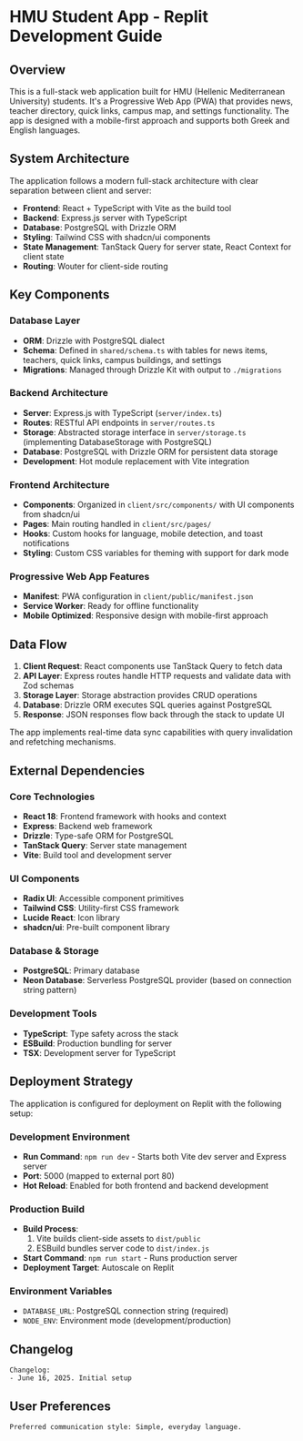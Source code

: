 # HMU Student App - Replit Development Guide

## Overview

This is a full-stack web application built for HMU (Hellenic Mediterranean University) students. It's a Progressive Web App (PWA) that provides news, teacher directory, quick links, campus map, and settings functionality. The app is designed with a mobile-first approach and supports both Greek and English languages.

## System Architecture

The application follows a modern full-stack architecture with clear separation between client and server:

- **Frontend**: React + TypeScript with Vite as the build tool
- **Backend**: Express.js server with TypeScript
- **Database**: PostgreSQL with Drizzle ORM
- **Styling**: Tailwind CSS with shadcn/ui components
- **State Management**: TanStack Query for server state, React Context for client state
- **Routing**: Wouter for client-side routing

## Key Components

### Database Layer
- **ORM**: Drizzle with PostgreSQL dialect
- **Schema**: Defined in `shared/schema.ts` with tables for news items, teachers, quick links, campus buildings, and settings
- **Migrations**: Managed through Drizzle Kit with output to `./migrations`

### Backend Architecture
- **Server**: Express.js with TypeScript (`server/index.ts`)
- **Routes**: RESTful API endpoints in `server/routes.ts`
- **Storage**: Abstracted storage interface in `server/storage.ts` (implementing DatabaseStorage with PostgreSQL)
- **Database**: PostgreSQL with Drizzle ORM for persistent data storage
- **Development**: Hot module replacement with Vite integration

### Frontend Architecture
- **Components**: Organized in `client/src/components/` with UI components from shadcn/ui
- **Pages**: Main routing handled in `client/src/pages/`
- **Hooks**: Custom hooks for language, mobile detection, and toast notifications
- **Styling**: Custom CSS variables for theming with support for dark mode

### Progressive Web App Features
- **Manifest**: PWA configuration in `client/public/manifest.json`
- **Service Worker**: Ready for offline functionality
- **Mobile Optimized**: Responsive design with mobile-first approach

## Data Flow

1. **Client Request**: React components use TanStack Query to fetch data
2. **API Layer**: Express routes handle HTTP requests and validate data with Zod schemas
3. **Storage Layer**: Storage abstraction provides CRUD operations
4. **Database**: Drizzle ORM executes SQL queries against PostgreSQL
5. **Response**: JSON responses flow back through the stack to update UI

The app implements real-time data sync capabilities with query invalidation and refetching mechanisms.

## External Dependencies

### Core Technologies
- **React 18**: Frontend framework with hooks and context
- **Express**: Backend web framework
- **Drizzle**: Type-safe ORM for PostgreSQL
- **TanStack Query**: Server state management
- **Vite**: Build tool and development server

### UI Components
- **Radix UI**: Accessible component primitives
- **Tailwind CSS**: Utility-first CSS framework
- **Lucide React**: Icon library
- **shadcn/ui**: Pre-built component library

### Database & Storage
- **PostgreSQL**: Primary database
- **Neon Database**: Serverless PostgreSQL provider (based on connection string pattern)

### Development Tools
- **TypeScript**: Type safety across the stack
- **ESBuild**: Production bundling for server
- **TSX**: Development server for TypeScript

## Deployment Strategy

The application is configured for deployment on Replit with the following setup:

### Development Environment
- **Run Command**: `npm run dev` - Starts both Vite dev server and Express server
- **Port**: 5000 (mapped to external port 80)
- **Hot Reload**: Enabled for both frontend and backend development

### Production Build
- **Build Process**: 
  1. Vite builds client-side assets to `dist/public`
  2. ESBuild bundles server code to `dist/index.js`
- **Start Command**: `npm run start` - Runs production server
- **Deployment Target**: Autoscale on Replit

### Environment Variables
- `DATABASE_URL`: PostgreSQL connection string (required)
- `NODE_ENV`: Environment mode (development/production)

## Changelog

```
Changelog:
- June 16, 2025. Initial setup
```

## User Preferences

```
Preferred communication style: Simple, everyday language.
```